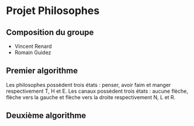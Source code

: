 # Projet Philosophes

## Composition du groupe
- Vincent Renard
- Romain Guidez

## Premier algorithme
Les philosophes possèdent trois états : penser, avoir faim et manger respectivement T, H et E.
Les canaux possèdent trois états : aucune flèche, flèche vers la gauche et flèche vers la droite respectivement N, L et R.

## Deuxième algorithme

